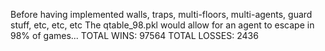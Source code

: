 Before having implemented walls, traps, multi-floors, multi-agents,
guard stuff, etc, etc, etc
The qtable_98.pkl would allow for an agent to escape in 98% of games...
TOTAL WINS: 97564 TOTAL LOSSES: 2436

